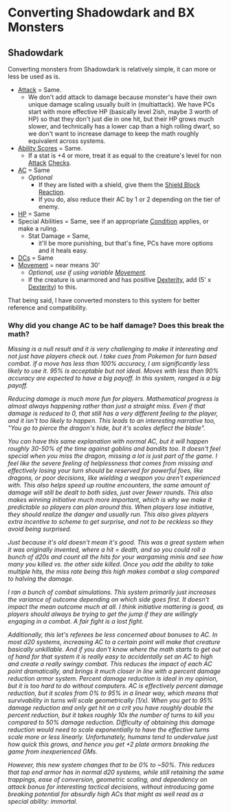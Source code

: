 # Converting Shadowdark and BX Monsters
## Shadowdark
Converting monsters from Shadowdark is relatively simple, it can more or less be used as is.
- [Attack](../../Game%20Procedures/Attack.md) = Same.
	- We don't add attack to damage because monster's have their own unique damage scaling usually built in (multiattack). We have PCs start with more effective HP (basically level 2ish, maybe 3 worth of HP) so that they don't just die in one hit, but their HP grows much slower, and technically has a lower cap than a high rolling dwarf, so we don't want to increase damage to keep the math roughly equivalent across systems.
- [Ability Scores](../../Player%20Characters/Chosen%20Statistics/Ability%20Scores.md) = Same.
	- If a stat is +4 or more, treat it as equal to the creature's level for non [Attack](../../Game%20Procedures/Attack.md) [Checks](../../Game%20Procedures/Check.md).
- [AC](../../Player%20Characters/Derived%20Statistics/Armor%20Class.md) = Same
	- *Optional*
		- If they are listed with a shield, give them the [Shield Block](../../Items/Individual%20Item%20Cards/Armors/Armor%20Properties/Shield%20X%20Property.md#Shield%20Block) [Reaction](../../Game%20Procedures/Reaction.md).
		- If you do, also reduce their AC by 1 or 2 depending on the tier of enemy.
- [HP](../../Player%20Characters/Derived%20Statistics/Health%20Points.md) = Same
- Special Abilities = Same, see if an appropriate [Condition](../../Conditions/!Conditions.md) applies, or make a ruling.
	- Stat Damage = Same, 
		- it'll be more punishing, but that's fine, PCs have more options and it heals easy.
- [DCs](../../Game%20Procedures/DC.md) = Same
- [Movement](../../Game%20Procedures/Movement.md) = near means 30'
	- *Optional, use if using variable [Movement](../../Game%20Procedures/Movement.md).*
	- If the creature is unarmored and has positive [Dexterity](../../Player%20Characters/Chosen%20Statistics/Dexterity.md), add (5' x [Dexterity](../../Player%20Characters/Chosen%20Statistics/Dexterity.md)) to this.

That being said, I have converted monsters to this system for better reference and compatibility.

### Why did you change AC to be half damage? Does this break the math?
*Missing is a null result and it is very challenging to make it interesting and not just have players check out. I take cues from Pokemon for turn based combat. If a move has less than 100% accuracy, I am significantly less likely to use it. 95% is acceptable but not ideal. Moves with less than 90% accuracy are expected to have a big payoff. In this system, ranged is a big payoff.*

*Reducing damage is much more fun for players. Mathematical progress is almost always happening rather than just a straight miss. Even if that damage is reduced to 0, that still has a very different feeling to the player, and it isn't too likely to happen. This leads to an interesting narrative too, "You go to pierce the dragon's hide, but it's scales deflect the blade".* 

*You can have this same explanation with normal AC, but it will happen roughly 30-50% of the time against goblins and bandits too. It doesn't feel special when you miss the dragon, missing a lot is just part of the game. I feel like the severe feeling of helplessness that comes from missing and effectively losing your turn should be reserved for powerful foes, like dragons, or poor decisions, like wielding a weapon you aren't experienced with. This also helps speed up routine encounters, the same amount of damage will still be dealt to both sides, just over fewer rounds. This also makes winning initiative much more important, which is why we make it predictable so players can plan around this. When players lose initiative, they should realize the danger and usually run. This also gives players extra incentive to scheme to get surprise, and not to be reckless so they avoid being surprised.*

*Just because it's old doesn't mean it's good. This was a great system when it was originally invented, where a hit = death, and so you could roll a bunch of d20s and count all the hits for your wargaming minis and see how many you killed vs. the other side killed. Once you add the ability to take multiple hits, the miss rate being this high makes combat a slog compared to halving the damage.*

*I ran a bunch of combat simulations. This system primarily just increases the variance of outcome depending on which side goes first. It doesn't impact the mean outcome much at all. I think initiative mattering is good, as players should always be trying to get the jump if they are willingly engaging in a combat. A fair fight is a lost fight.*

*Additionally, this let's referees be less concerned about bonuses to AC. In most d20 systems, increasing AC to a certain point will make that creature basically unkillable. And if you don't know where the math starts to get out of hand for that system it is really easy to accidentally set an AC to high and create a really swingy combat. This reduces the impact of each AC point dramatically, and brings it much closer in line with a percent damage reduction armor system. Percent damage reduction is ideal in my opinion, but it is too hard to do without computers. AC is effectively percent damage reduction, but it scales from 0% to 95% in a linear way, which means that survivability in turns will scale geometrically (1/x). When you get to 95% damage reduction and only get hit on a crit you have roughly double the percent reduction, but it takes roughly 10x the number of turns to kill you compared to 50% damage reduction. Difficulty of obtaining this damage reduction would need to scale exponentially to have the effective turns scale more or less linearly. Unfortunately, humans tend to undervalue just how quick this grows, and hence you get +2 plate armors breaking the game from inexperienced GMs.* 

*However, this new system changes that to be 0% to ~50%. This reduces that top end armor has in normal d20 systems, while still retaining the same trappings, ease of conversion, geometric scaling, and dependency on attack bonus for interesting tactical decisions, without introducing game breaking potential for absurdly high ACs that might as well read as a special ability: immortal.*